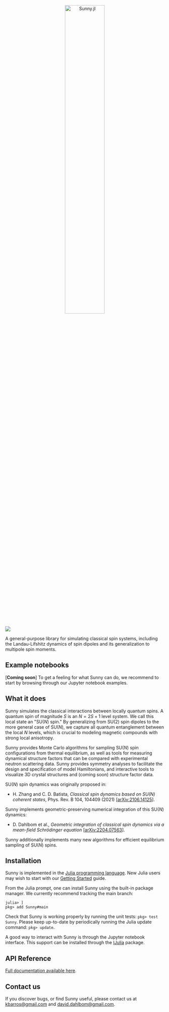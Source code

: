 <div align="center">
    <img src="https://raw.githubusercontent.com/MagSims/Sunny.jl/main/assets/sunny_logo.jpg" width=50% alt="Sunny.jl">
</div>
<p>

<!--- [![](https://img.shields.io/badge/docs-stable-blue.svg)](https://sunnysuite.github.io/Sunny.jl/stable) --->

[![](https://img.shields.io/badge/docs-dev-blue.svg)](https://sunnysuite.github.io/Sunny.jl/dev)

A general-purpose library for simulating classical spin systems, including the Landau-Lifshitz dynamics of spin dipoles and its generalization to multipole spin moments.

## Example notebooks

[**Coming soon**]  To get a feeling for what Sunny can do, we recommend to start by browsing through our Jupyter notebook examples.

## What it does

Sunny simulates the classical interactions between locally quantum spins. A quantum spin of magnitude _S_ is an $N = 2 S + 1$ level system. We call this local state an "SU(_N_) spin." By generalizing from SU(2) spin dipoles to the more general case of SU(_N_), we capture all quantum entanglement between the local _N_ levels, which is crucial to modeling magnetic compounds with strong local anisotropy.

Sunny provides Monte Carlo algorithms for sampling SU(_N_) spin configurations from thermal equilibrium, as well as tools for measuring dynamical structure factors that can be compared with experimental neutron scattering data. Sunny provides symmetry analyses to facilitate the design and specification of model Hamiltonians, and interactive tools to visualize 3D crystal structures and (coming soon) structure factor data.

SU(_N_) spin dynamics was originally proposed in:

* H. Zhang and C. D. Batista, _Classical spin dynamics based on SU(N) coherent states_, Phys. Rev. B 104, 104409 (2021) [[arXiv:2106.14125](https://arxiv.org/abs/2106.14125)].

Sunny implements geometric-preserving numerical integration of this SU(_N_) dynamics:

* D. Dahlbom et al., _Geometric integration of classical spin dynamics via a mean-field Schrödinger equation_ [[arXiv:2204.07563](https://arxiv.org/abs/2204.07563)].

Sunny additionally implements many new algorithms for efficient equilibrium sampling of SU(_N_) spins.

## Installation

Sunny is implemented in the [Julia programming language](https://julialang.org/). New Julia users may wish to start with our [Getting Started](GettingStarted.md) guide.

From the Julia prompt, one can install Sunny using the built-in package manager. We currently recommend tracking the main branch:
```
julia> ]
pkg> add Sunny#main
```

Check that Sunny is working properly by running the unit tests: `pkg> test Sunny`. Please keep up-to-date by periodically running the Julia update command: `pkg> update`.

A good way to interact with Sunny is through the Jupyter notebook interface. This support can be installed through the [IJulia](https://github.com/JuliaLang/IJulia.jl) package.

## API Reference

[Full documentation available here](https://sunnysuite.github.io/Sunny.jl/dev).

## Contact us

If you discover bugs, or find Sunny useful, please contact us at kbarros@gmail.com and david.dahlbom@gmail.com.

<!-- Users who wish to contribute to Sunny source-code development should instead use the `dev` command:
```
julia> ]
pkg> dev Sunny
```

This will `git clone` the source code to the directory `~/.julia/dev/Sunny`. You can make changes to these files,
and they will be picked up by Julia.  The package manager will not touch
any package installed by `dev`, so you will be responsible
for keeping Sunny up to date, e.g., using the command `git pull` from Sunny package directory. -->


<!-- 
For plotting, you may also wish to install
```
pkg> add Plots
pkg> add GLMakie
```

At the time of this writing, GLMakie has some rough edges, especially on Mac platforms. Run `test GLMakie` to make sure it is working properly. -->

